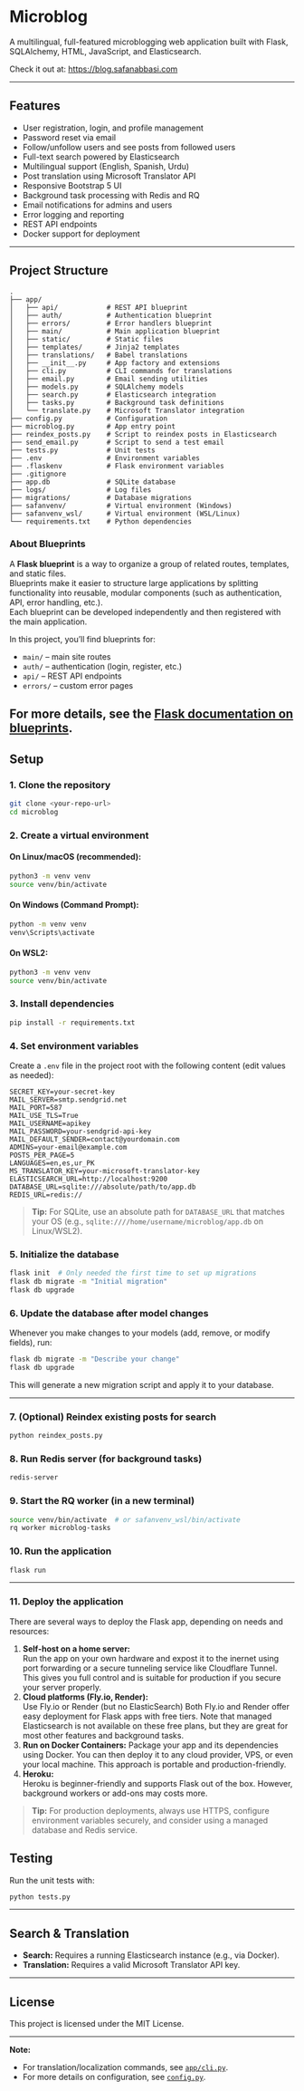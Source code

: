 # Microblog

A multilingual, full-featured microblogging web application built with Flask, SQLAlchemy, HTML, JavaScript, and Elasticsearch.

Check it out at: https://blog.safanabbasi.com

---

## Features

- User registration, login, and profile management
- Password reset via email
- Follow/unfollow users and see posts from followed users
- Full-text search powered by Elasticsearch
- Multilingual support (English, Spanish, Urdu)
- Post translation using Microsoft Translator API
- Responsive Bootstrap 5 UI
- Background task processing with Redis and RQ
- Email notifications for admins and users
- Error logging and reporting
- REST API endpoints
- Docker support for deployment

---

## Project Structure

```
.
├── app/
│   ├── api/            # REST API blueprint
│   ├── auth/           # Authentication blueprint
│   ├── errors/         # Error handlers blueprint
│   ├── main/           # Main application blueprint
│   ├── static/         # Static files
│   ├── templates/      # Jinja2 templates
│   ├── translations/   # Babel translations
│   ├── __init__.py     # App factory and extensions
│   ├── cli.py          # CLI commands for translations
│   ├── email.py        # Email sending utilities
│   ├── models.py       # SQLAlchemy models
│   ├── search.py       # Elasticsearch integration
│   ├── tasks.py        # Background task definitions
│   └── translate.py    # Microsoft Translator integration
├── config.py           # Configuration
├── microblog.py        # App entry point
├── reindex_posts.py    # Script to reindex posts in Elasticsearch
├── send_email.py       # Script to send a test email
├── tests.py            # Unit tests
├── .env                # Environment variables
├── .flaskenv           # Flask environment variables
├── .gitignore
├── app.db              # SQLite database
├── logs/               # Log files
├── migrations/         # Database migrations
├── safanvenv/          # Virtual environment (Windows)
├── safanvenv_wsl/      # Virtual environment (WSL/Linux)
└── requirements.txt    # Python dependencies
```

### About Blueprints

A **Flask blueprint** is a way to organize a group of related routes, templates, and static files.  
Blueprints make it easier to structure large applications by splitting functionality into reusable, modular components (such as authentication, API, error handling, etc.).  
Each blueprint can be developed independently and then registered with the main application.

In this project, you’ll find blueprints for:
- `main/` – main site routes
- `auth/` – authentication (login, register, etc.)
- `api/` – REST API endpoints
- `errors/` – custom error pages

For more details, see the [Flask documentation on blueprints](https://flask.palletsprojects.com/en/latest/blueprints/).
---

## Setup

### 1. Clone the repository

```sh
git clone <your-repo-url>
cd microblog
```

### 2. Create a virtual environment

#### **On Linux/macOS (recommended):**
```sh
python3 -m venv venv
source venv/bin/activate
```

#### **On Windows (Command Prompt):**
```sh
python -m venv venv
venv\Scripts\activate
```

#### **On WSL2:**
```sh
python3 -m venv venv
source venv/bin/activate
```

### 3. Install dependencies

```sh
pip install -r requirements.txt
```

### 4. Set environment variables

Create a `.env` file in the project root with the following content (edit values as needed):

```
SECRET_KEY=your-secret-key
MAIL_SERVER=smtp.sendgrid.net
MAIL_PORT=587
MAIL_USE_TLS=True
MAIL_USERNAME=apikey
MAIL_PASSWORD=your-sendgrid-api-key
MAIL_DEFAULT_SENDER=contact@yourdomain.com
ADMINS=your-email@example.com
POSTS_PER_PAGE=5
LANGUAGES=en,es,ur_PK
MS_TRANSLATOR_KEY=your-microsoft-translator-key
ELASTICSEARCH_URL=http://localhost:9200
DATABASE_URL=sqlite:///absolute/path/to/app.db
REDIS_URL=redis://
```

> **Tip:** For SQLite, use an absolute path for `DATABASE_URL` that matches your OS (e.g., `sqlite:////home/username/microblog/app.db` on Linux/WSL2).

### 5. Initialize the database

```sh
flask init  # Only needed the first time to set up migrations
flask db migrate -m "Initial migration"
flask db upgrade
```

### 6. Update the database after model changes

Whenever you make changes to your models (add, remove, or modify fields), run:

```sh
flask db migrate -m "Describe your change"
flask db upgrade
```

This will generate a new migration script and apply it to your database.

---

### 7. (Optional) Reindex existing posts for search

```sh
python reindex_posts.py
```

### 8. Run Redis server (for background tasks)

```sh
redis-server
```

### 9. Start the RQ worker (in a new terminal)

```sh
source venv/bin/activate  # or safanvenv_wsl/bin/activate
rq worker microblog-tasks
```

### 10. Run the application

```sh
flask run
```

---

### 11. Deploy the application

There are several ways to deploy the Flask app, depending on needs and resources:

1. **Self-host on a home server:**  
    Run the app on your own hardware and expost it to the inernet using port forwarding or a secure tunneling service like Cloudflare Tunnel. This gives you full control and is suitable for production if you secure your server properly.
2. **Cloud platforms (Fly.io, Render):**  
    Use Fly.io or Render (but no ElasticSearch)
    Both Fly.io and Render offer easy deployment for Flask apps with free tiers. Note that managed Elasticsearch is not available on these free plans, but they are great for most other features and background tasks.
3. **Run on Docker Containers:**
   Package your app and its dependencies using Docker. You can then deploy it to any cloud provider, VPS, or even your local machine. This approach is portable and production-friendly.
4. **Heroku:**  
    Heroku is beginner-friendly and supports Flask out of the box. However, background workers or add-ons may costs more.

> **Tip:** For production deployments, always use HTTPS, configure environment variables securely, and consider using a managed database and Redis service.

## Testing

Run the unit tests with:

```sh
python tests.py
```

---

## Search & Translation

- **Search:** Requires a running Elasticsearch instance (e.g., via Docker).
- **Translation:** Requires a valid Microsoft Translator API key.

---

## License

This project is licensed under the MIT License.

---

**Note:**  
- For translation/localization commands, see [`app/cli.py`](app/cli.py).
- For more details on configuration, see [`config.py`](config.py).